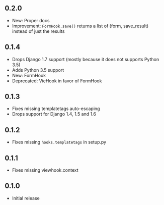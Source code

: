 0.2.0
-----

* New: Proper docs
* Improvement: `FormHook.save()` returns a list of (form, save_result) instead of just the results

0.1.4
-----

* Drops Django 1.7 support (mostly because it does not supports Python 3.5)
* Adds Python 3.5 support
* New: FormHook
* Deprecated: VieHook in favor of FormHook

0.1.3
-----

* Fixes missing templatetags auto-escaping
* Drops support for Django 1.4, 1.5 and 1.6

0.1.2
-----

* Fixes missing `hooks.templatetags` in setup.py

0.1.1
-----

* Fixes missing viewhook.context

0.1.0
-----

* Initial release
